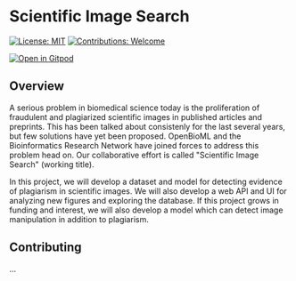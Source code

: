 # Scientific Image Search

[![License: MIT](https://img.shields.io/badge/License-MIT-black.svg)](https://opensource.org/licenses/MIT)
[![Contributions: Welcome](https://img.shields.io/badge/Contributions-Welcome-forestgreen.svg)](#Contributing)

[![Open in Gitpod](https://gitpod.io/button/open-in-gitpod.svg)](https://gitpod.io/#https://github.com/Bioinformatics-Research-Network/Scientific-Image-Search)


## Overview

A serious problem in biomedical science today is the proliferation of fraudulent and plagiarized scientific images in published articles and preprints. This has been talked about consistenly for the last several years, but few solutions have yet been proposed. OpenBioML and the Bioinformatics Research Network have joined forces to address this problem head on. Our collaborative effort is called "Scientific Image Search" (working title).

In this project, we will develop a dataset and model for detecting evidence of plagiarism in scientific images. We will also develop a web API and UI for analyzing new figures and exploring the database. If this project grows in funding and interest, we will also develop a model which can detect image manipulation in addition to plagiarism.

## Contributing

...
